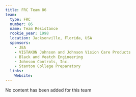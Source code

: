 ```yaml
---
title: FRC Team 86
team:
  type: FRC
  number: 86
  name: Team Resistance
  rookie_year: 1998
  location: Jacksonville, Florida, USA
  sponsors:
    - JEA
    - VISTAKON Johnson and Johnson Vision Care Products
    - Black and Veatch Engineering
    - Johnson Controls, Inc.
    - Stanton College Preparatory
  links:
    Website: 
---
```

No content has been added for this team